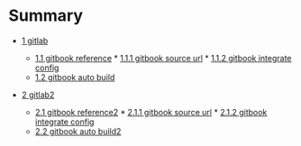 # Summary

* [1 gitlab]()
    * [1.1 gitbook reference]()
		    * [1.1.1 gitbook source url](gitbook/gitlab/gitbook_source_url.md)
		    * [1.1.2 gitbook integrate config](gitbook/gitlab/gitbook_integrate_config.md)
    * [1.2 gitbook auto build](gitbook/gitlab/gitbook_autobuild.md)

* [2 gitlab2]()
    * [2.1 gitbook reference2]()
		    * [2.1.1 gitbook source url](gitbook/gitlab/gitbook_source_url.md)
		    * [2.1.2 gitbook integrate config](gitbook//gitlab/gitbook_integrate_config.md)
    * [2.2 gitbook auto build2](gitbook/gitlab/gitbook_autobuild.md)